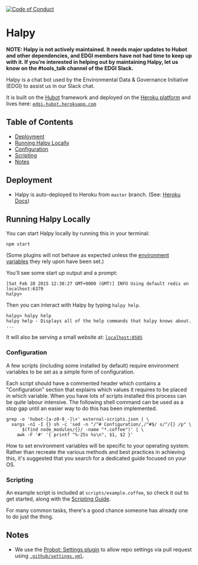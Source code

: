 [![Code of Conduct](https://img.shields.io/badge/%E2%9D%A4-code%20of%20conduct-blue.svg?style=flat)](https://github.com/edgi-govdata-archiving/overview/blob/master/CONDUCT.md)

# Halpy

**NOTE: Halpy is not actively maintained. It needs major updates to Hubot and other dependencies, and EDGI members have not had time to keep up with it. If you’re interested in helping out by maintaining Halpy, let us know on the #tools_talk channel of the EDGI Slack.**

Halpy is a chat bot used by the Environmental Data & Governance
Initiative (EDGI) to assist us in our Slack chat.

It is built on the [Hubot][hubot] framework and deployed on the [Heroku
platform][heroku] and lives here:
[`edgi-hubot.herokuapp.com`](https://edgi-hubot.herokuapp.com/)

[heroku]: http://www.heroku.com
[hubot]: http://hubot.github.com
[generator-hubot]: https://github.com/github/generator-hubot

## Table of Contents

- [Deployment](#deployment)
- [Running Halpy Locally](#running-halpy-locally)
- [Configuration](#configuration)
- [Scripting](#scripting)
- [Notes](#notes)

## Deployment

- Halpy is auto-deployed to Heroku from `master` branch. (See: [Heroku Docs][autodeploy-docs])

   [autodeploy-docs]: https://devcenter.heroku.com/articles/github-integration#automatic-deploys

## Running Halpy Locally

You can start Halpy locally by running this in your terminal:

    npm start

(Some plugins will not behave as expected unless the [environment
variables](#configuration) they rely upon have been set.)

You'll see some start up output and a prompt:

    [Sat Feb 28 2015 12:38:27 GMT+0000 (GMT)] INFO Using default redis on localhost:6379
    halpy>

Then you can interact with Halpy by typing `halpy help`.

    halpy> halpy help
    halpy help - Displays all of the help commands that halpy knows about.
    ...

It will also be serving a small website at:
[`localhost:8585`](http://localhost:8585)

### Configuration

A few scripts (including some installed by default) require environment
variables to be set as a simple form of configuration.

Each script should have a commented header which contains a "Configuration"
section that explains which values it requires to be placed in which variable.
When you have lots of scripts installed this process can be quite labour
intensive. The following shell command can be used as a stop gap until an
easier way to do this has been implemented.

    grep -o 'hubot-[a-z0-9_-]\+' external-scripts.json | \
      xargs -n1 -I {} sh -c 'sed -n "/^# Configuration/,/^#$/ s/^/{} /p" \
          $(find node_modules/{}/ -name "*.coffee")' | \
        awk -F '#' '{ printf "%-25s %s\n", $1, $2 }'

How to set environment variables will be specific to your operating system.
Rather than recreate the various methods and best practices in achieving this,
it's suggested that you search for a dedicated guide focused on your OS.

### Scripting

An example script is included at `scripts/example.coffee`, so check it out to
get started, along with the [Scripting Guide][scripting-docs].

For many common tasks, there's a good chance someone has already one to do just
the thing.

[scripting-docs]: https://github.com/github/hubot/blob/master/docs/scripting.md

## Notes

* We use the [Probot: Settings
  plugin](https://github.com/apps/settings) to allow repo settings via
  pull request using [`.github/settings.yml`](.github/settings.yml).
